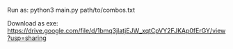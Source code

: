 Run as:
python3 main.py path/to/combos.txt

Download as exe: https://drive.google.com/file/d/1bmq3jlatjEJW_xqtCpVY2FJKAp0fErGY/view?usp=sharing
